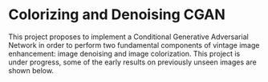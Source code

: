 # Colorizing and Denoising CGAN
This project proposes to implement a Conditional Generative Adversarial Network in order to perform two fundamental components of vintage image enhancement: image denoising and image colorization. This project is under progress, some of the early results on previously unseen images are shown below.
